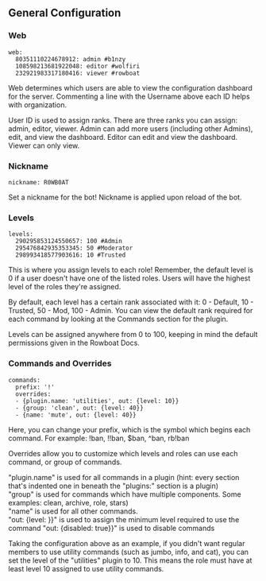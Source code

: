 ## General Configuration

### Web

```
web:
  80351110224678912: admin #b1nzy
  108598213681922048: editor #wolfiri
  232921983317180416: viewer #rowboat
```

Web determines which users are able to view the configuration dashboard for the server. Commenting a line with the Username above each ID helps with organization.

User ID is used to assign ranks. There are three ranks you can assign: admin, editor,  viewer. Admin can add more users (including other Admins), edit, and view the dashboard. Editor can edit and view the dashboard. Viewer can only view.

### Nickname

```
nickname: R0WB0AT
```

Set a nickname for the bot! Nickname is applied upon reload of the bot.

### Levels

```
levels:
  290295853124550657: 100 #Admin
  295476842935353345: 50 #Moderator
  298993418577903616: 10 #Trusted
```

This is where you assign levels to each role! Remember, the default level is 0 if a user doesn't have one of the listed roles. Users will have the highest level of the roles they're assigned.

By default, each level has a certain rank associated with it: 0 - Default, 10 - Trusted, 50 - Mod, 100 - Admin. You can view the default rank required for each command by looking at the Commands section for the plugin.

Levels can be assigned anywhere from 0 to 100, keeping in mind the default permissions given in the Rowboat Docs.

### Commands and Overrides

```
commands:
  prefix: '!'
  overrides:
  - {plugin.name: 'utilities', out: {level: 10}}
  - {group: 'clean', out: {level: 40}}
  - {name: 'mute', out: {level: 40}}
```

Here, you can change your prefix, which is the symbol which begins each command. For example: !ban, !!ban, $ban, ^ban, rb!ban

Overrides allow you to customize which levels and roles can use each command, or group of commands.

"plugin.name" is used for all commands in a plugin (hint: every section that's indented one in beneath the "plugins:" section is a plugin)  
"group" is used for commands which have multiple components. Some examples: clean, archive, role, stars)  
"name" is used for all other commands.  
"out: {level: }}" is used to assign the minimum level required to use the command
"out: {disabled: true}}" is used to disable commands


Taking the configuration above as an example, if you didn't want regular members to use utility commands (such as jumbo, info, and cat), you can set the level of the "utilities" plugin to 10. This means the role must have at least level 10 assigned to use utility commands.
